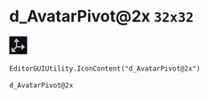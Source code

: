 # d_AvatarPivot@2x `32x32`
<img src="/img/d_AvatarPivot@2x.png" width=32 height=32>

``` CSharp
EditorGUIUtility.IconContent("d_AvatarPivot@2x")
```
```
d_AvatarPivot@2x
```

